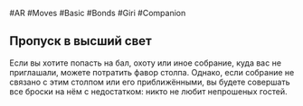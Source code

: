 #AR  #Moves #Basic #Bonds #Giri #Companion

## Пропуск в высший свет  
Если вы хотите попасть на бал, охоту или иное  собрание, куда вас не приглашали, можете потратить фавор столпа. Однако, если собрание  не связано с этим столпом или его приближёнными, вы будете совершать все броски на нём с недостатком: никто не любит непрошеных гостей. 